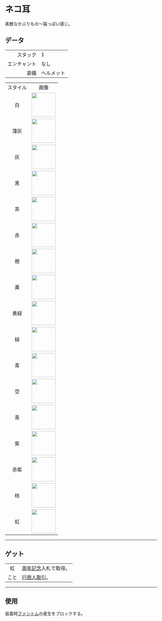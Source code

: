 # ネコ耳
素敵なかぶりもの～猫っぽい感じ。

## データ
<table>
    <tr><td align="end">スタック</td><td>1</td></tr>
    <tr><td align="end">エンチャント</td><td>なし</td></tr>
    <tr><td align="end">装備</td><td>ヘルメット</td></tr>
</table>
<table>
    <tr><td align="center">スタイル</td><td align="center">画像</td></tr>
    <tr><td align="center">白</td><td><img src="https://i.imgur.com/iaXK5vI.png" height="80"/></td></tr>
    <tr><td align="center">薄灰</td><td><img src="https://i.imgur.com/fxumagJ.png" height="80"/></td></tr>
    <tr><td align="center">灰</td><td><img src="https://i.imgur.com/FGfESMD.png" height="80"/></td></tr>
    <tr><td align="center">黑</td><td><img src="https://i.imgur.com/5O2RByf.png" height="80"/></td></tr>
    <tr><td align="center">茶</td><td><img src="https://i.imgur.com/tzSvExo.png" height="80"/></td></tr>
    <tr><td align="center">赤</td><td><img src="https://i.imgur.com/q77q0jA.png" height="80"/></td></tr>
    <tr><td align="center">橙</td><td><img src="https://i.imgur.com/EpsAVxf.png" height="80"/></td></tr>
    <tr><td align="center">黃</td><td><img src="https://i.imgur.com/mcbyRab.png" height="80"/></td></tr>
    <tr><td align="center">黄緑</td><td><img src="https://i.imgur.com/hWMHkeR.png" height="80"/></td></tr>
    <tr><td align="center">緑</td><td><img src="https://i.imgur.com/XcQWmvn.png" height="80"/></td></tr>
    <tr><td align="center">青</td><td><img src="https://i.imgur.com/WecuWFl.png" height="80"/></td></tr>
    <tr><td align="center">空</td><td><img src="https://i.imgur.com/0dvhssz.png" height="80"/></td></tr>
    <tr><td align="center">青</td><td><img src="https://i.imgur.com/NfHFPt0.png" height="80"/></td></tr>
    <tr><td align="center">紫</td><td><img src="https://i.imgur.com/dbUdUAj.png" height="80"/></td></tr>
    <tr><td align="center">赤紫</td><td><img src="https://i.imgur.com/joq0TtF.png" height="80"/></td></tr>
    <tr><td align="center">桃</td><td><img src="https://i.imgur.com/edi1Dm8.png" height="80"/></td></tr>
    <tr><td align="center">虹</td><td><img src="https://i.imgur.com/9vi3xsa.gif" height="80"/></td></tr>
</table>

---

## ゲット
<table>
    <tr>
        <td align="center">虹</td>
        <td><a href="../feature/anniversary.md">周年記念</a>入札で取得。</td>
    </tr>
    <tr>
        <td align="center">こと</td>
        <td><a href="../feature/enhanced_wandering_trader.md">行商人取引</a>。</td>
    </tr>
</table>

---

## 使用
装着時[ファントム](https://minecraft.fandom.com/ja/wiki/ファントム)の産生をブロックする。
